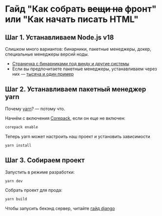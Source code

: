# Гайд "Как собрать ~~вещи на~~ фронт" или "Как начать писать HTML"

## Шаг 1. Устанавливаем Node.js v18

Слишком много вариантов: бинарники, пакетные менеджеры, докер, специальные менеджеры версий ноды.

- [Страничка с бинарниками под винду и другие системы](https://nodejs.org/download/release/latest-v18.x/)
- Если вы предпочитаете пакетные менеджеры, устанавливаем через них — [тысяча и один пример](https://nodejs.org/download/release/latest-v18.x/)

## Шаг 2. Устанавливаем пакетный менеджер yarn

Почему [yarn](https://yarnpkg.csom/getting-started)? — потому что.

Начнём с включения [Corepack](https://nodejs.org/dist/clatest/docs/api/corepack.html), если он еще не включен:

```bash
corepack enable
```

Теперь yarn может настроить наш проект и установить зависимости

```
yarn install
```

## Шаг 3. Собираем проект

Запустить в режиме разработки:

```bash
yarn dev
```

Собрать проект для прода:

```bash
yarn build
```

Чтобы запусить бекэнд сервер, читайте [гайд django](https://docs.djangoproject.com/en/3.2/intro/tutorial01/)
